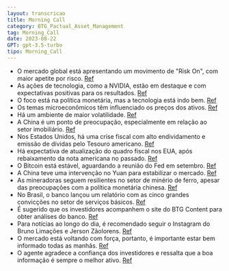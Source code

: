 ```yaml
---
layout: transcricao
title: Morning Call
category: BTG_Pactual_Asset_Management
tag: Morning_Call
date: 2023-08-22
GPT: gpt-3.5-turbo
tipo: Morning_Call
---
```



<script src="https://www.youtube.com/iframe_api"></script>
<script>
let player;

function onYouTubeIframeAPIReady() {
    player = new YT.Player('youtubeVideo', {
        height: '390',
        width: '640',
        videoId: 'ZfE4WeWIlV4',
    });
}

function jumpToTimestamp(secs) {
    let timestamp = secs; // Set the desired timestamp in seconds
    player.seekTo(timestamp);
}
</script>
- O mercado global está apresentando um movimento de "Risk On", com maior apetite por risco.
<a href="#" onclick="search_on_pdf('[00:02:19.000 --> 00:02:28.000]   Vamos lá, turma. Começar aqui tradicionalmente do mercado global. ')">Ref</a>
- As ações de tecnologia, como a NVIDIA, estão em destaque e com expectativas positivas para os resultados.
<a href="#" onclick="search_on_pdf('[00:02:42.000 --> 00:02:50.000]   Chama a atenção ontem, para quem não acompanhou, o NVIDIA subiu 8,')">Ref</a>
- O foco está na política monetária, mas a tecnologia está indo bem.
<a href="#" onclick="search_on_pdf('[00:03:08.000 --> 00:03:13.000]   Do lado da política monetária, um pouco ainda mais negativa, mas t')">Ref</a>
- Os temas microeconômicos têm influenciado os preços dos ativos.
<a href="#" onclick="search_on_pdf('[00:03:13.000 --> 00:03:26.000]   Os temas micros eles têm feito bastante preço. É emblemático que u')">Ref</a>
- Há um ambiente de maior volatilidade.
<a href="#" onclick="search_on_pdf('[00:02:28.000 --> 00:02:34.000]   Sem dúvida, a gente está vivendo um cenário de grande volatilidade')">Ref</a>
- A China é um ponto de preocupação, especialmente em relação ao setor imobiliário.
<a href="#" onclick="search_on_pdf('[00:05:58.000 --> 00:06:05.000]   a gente acabou ficando muito mais a reboque dessa questão toda tam')">Ref</a>
- Nos Estados Unidos, há uma crise fiscal com alto endividamento e emissão de dívidas pelo Tesouro americano.
<a href="#" onclick="search_on_pdf('[00:09:17.000 --> 00:09:25.000]   sempre falamos de quadro fiscal brasileiro, mas os Estados Unidos ')">Ref</a>
- Há expectativa de atualização do quadro fiscal nos EUA, após rebaixamento da nota americana no passado.
<a href="#" onclick="search_on_pdf('[00:09:39.000 --> 00:09:46.000]   foi em cima dessa preocupação do quadro fiscal, então acho que há ')">Ref</a>
- O Bitcoin está estável, aguardando a reunião do Fed em setembro.
<a href="#" onclick="search_on_pdf('[00:10:06.000 --> 00:10:18.000]   Exatamente. E nessa linha, pessoal, o bitcoin hoje está estável, s')">Ref</a>
- A China teve uma intervenção no Yuan para estabilizar o mercado.
<a href="#" onclick="search_on_pdf('[00:10:45.000 --> 00:10:56.000]   A China teve uma questão de intervenção do Yuan, nessa noite, que ')">Ref</a>
- As mineradoras seguem resilientes no setor de minério de ferro, apesar das preocupações com a política monetária chinesa.
<a href="#" onclick="search_on_pdf('[00:11:29.000 --> 00:11:41.000]   mas acho que vale a pena comentar isso. Os mineradores têm visto o')">Ref</a>
- No Brasil, o banco lançou um relatório com as cinco grandes convicções no setor de serviços básicos.
<a href="#" onclick="search_on_pdf('[00:18:20.000 --> 00:18:28.000]   depois a gente vai mandar para todo mundo, mas saiu um relatório, ')">Ref</a>
- É sugerido que os investidores acompanhem o site do BTG Content para obter análises do banco.
<a href="#" onclick="search_on_pdf('[00:18:47.000 --> 00:18:55.000]   são cinco nomes, já a gente manda aí para todo mundo. Lá no BTG Co')">Ref</a>
- Para notícias ao longo do dia, é recomendado seguir o Instagram do Bruno Limações e Jerson Zãolorens.
<a href="#" onclick="search_on_pdf('[00:18:55.000 --> 00:19:01.000]   E turma, quem quiser ainda mais hard news ao longo do dia, segue o')">Ref</a>
- O mercado está voltando com força, portanto, é importante estar bem informado todas as manhãs.
<a href="#" onclick="search_on_pdf('[00:19:01.000 --> 00:19:08.000]   compartilhe o nosso Monaco aí com seus colegas, o mercado voltando')">Ref</a>
- O agente agradece a confiança dos investidores e ressalta que a boa informação é sempre o melhor ativo.
<a href="#" onclick="search_on_pdf('[00:19:08.000 --> 00:19:14.000]   Obrigado pela confiança de todos, e lembre-se turma que o melhor a')">Ref</a>
<div id="youtubeVideo"></div>